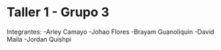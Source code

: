 # Taller 1 - Grupo 3
Integrantes:
-Arley Camayo
-Johao Flores
-Brayam Guanoliquin
-David Maila
-Jordan Quishpi

